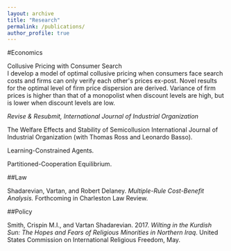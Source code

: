 ```yaml
---
layout: archive
title: "Research"
permalink: /publications/
author_profile: true
---
```



#Economics

Collusive Pricing with Consumer Search  
I develop a model of optimal collusive pricing when consumers face search costs and firms can only verify each other's prices ex-post. Novel results for the optimal level of firm price dispersion are derived. Variance of firm prices is higher than that of a monopolist when discount levels are high, but is lower when discount levels are low.

*Revise & Resubmit, International Journal of Industrial Organization*

The Welfare Effects and Stability of Semicollusion International Journal of Industrial Organization (with Thomas Ross and Leonardo Basso).

Learning-Constrained Agents.

Partitioned-Cooperation Equilibrium.

##Law

Shadarevian, Vartan, and Robert Delaney. *Multiple-Rule Cost-Benefit Analysis.* Forthcoming in Charleston Law Review.

##Policy

Smith, Crispin M.I., and Vartan Shadarevian. 2017. *Wilting in the Kurdish Sun: The Hopes and Fears of Religious Minorities in Northern Iraq*. United States Commission on International Religious Freedom, May.
